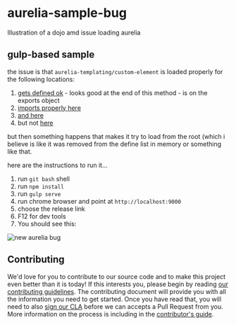# aurelia-sample-bug

Illustration of a dojo amd issue loading aurelia

## gulp-based sample

the issue is that `aurelia-templating/custom-element` is loaded properly for the following locations:

1. [gets defined ok](https://github.com/cmichaelgraham/aurelia-sample-bug/blob/master/scripts/aurelia/aurelia-bundle.js#L11625) - looks good at the end of this method - is on the exports object
2. [imports properly here](https://github.com/cmichaelgraham/aurelia-sample-bug/blob/master/scripts/aurelia/aurelia-bundle.js#L11857)
3. [and here](https://github.com/cmichaelgraham/aurelia-sample-bug/blob/master/scripts/aurelia/aurelia-bundle.js#L12018)
4. but not [here](https://github.com/cmichaelgraham/aurelia-sample-bug/blob/master/scripts/aurelia/aurelia-bundle.js#L11176)

but then something happens that makes it try to load from the root (which i believe is like it was removed from the define list in memory or something like that.

here are the instructions to run it...

1. run `git bash` shell
3. run `npm install`
4. run `gulp serve`
5. run chrome browser and point at `http://localhost:9000`
6. choose the release link
7. F12 for dev tools
8. You should see this:

![new aurelia bug](https://cloud.githubusercontent.com/assets/10272832/6877029/cc985106-d492-11e4-8293-37856deeb58b.jpg)



## Contributing

We'd love for you to contribute to our source code and to make this project even better than it is today! If this interests you, please begin by reading [our contributing guidelines](https://github.com/DurandalProject/about/blob/master/CONTRIBUTING.md). The contributing document will provide you with all the information you need to get started. Once you have read that, you will need to also [sign our CLA](http://goo.gl/forms/dI8QDDSyKR) before we can accepts a Pull Request from you. More information on the process is including in the [contributor's guide](https://github.com/DurandalProject/about/blob/master/CONTRIBUTING.md).
